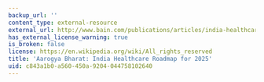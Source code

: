 ```yaml
---
backup_url: ''
content_type: external-resource
external_url: http://www.bain.com/publications/articles/india-healthcare-roadmap-for-2025.aspx
has_external_license_warning: true
is_broken: false
license: https://en.wikipedia.org/wiki/All_rights_reserved
title: 'Aarogya Bharat: India Healthcare Roadmap for 2025'
uid: c843a1b0-a560-450a-9204-044758102640
---
```

